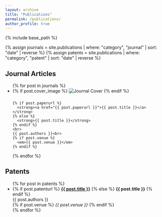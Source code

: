 ```yaml
---
layout: archive
title: "Publications"
permalink: /publications/
author_profile: true
---
```


{% include base_path %}

{% assign journals = site.publications | where: "category", "journal" | sort: "date" | reverse %}
{% assign patents = site.publications | where: "category", "patent" | sort: "date" | reverse %}

<h2>Journal Articles</h2>
<ul>
{% for post in journals %}
  <li>
    {% if post.cover_image %}
      <img src="{{ post.cover_image }}" alt="Journal Cover" style="max-width:200px; margin-bottom:10px;">
    {% endif %}
    
    {% if post.paperurl %}
      <strong><a href="{{ post.paperurl }}">{{ post.title }}</a></strong>
    {% else %}
      <strong>{{ post.title }}</strong>
    {% endif %}
    <br>
    {{ post.authors }}<br>
    {% if post.venue %}
      <em>{{ post.venue }}</em>
    {% endif %}
  </li>
{% endfor %}
</ul>


<h2>Patents</h2>
<ul>
{% for post in patents %}
  <li>
    {% if post.patenturl %}
      <strong><a href="{{ post.patenturl }}">{{ post.title }}</a></strong>
    {% else %}
      <strong>{{ post.title }}</strong>
    {% endif %}
    <br>
    {{ post.authors }}<br>
    {% if post.venue %}
      <em>{{ post.venue }}</em>
    {% endif %}
  </li>
{% endfor %}
</ul>
